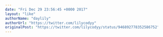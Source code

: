 ```yaml
---
date: "Fri Dec 29 23:56:45 +0000 2017"
layout: "like"
authorName: "daylily"
authorUrl: "https://twitter.com/lilycodyy"
originalPost: "https://twitter.com/lilycodyy/status/946892778352586752"
---
```

